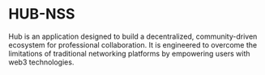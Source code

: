 # HUB-NSS
Hub is an application designed to build a decentralized, community-driven ecosystem for professional collaboration. It is engineered to overcome the limitations of traditional networking platforms by empowering users with web3 technologies.

